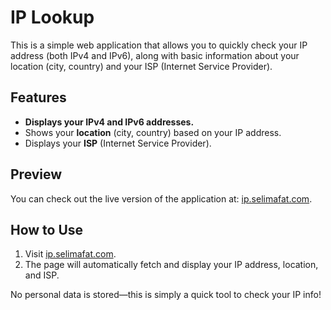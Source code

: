 # IP Lookup

This is a simple web application that allows you to quickly check your IP address (both IPv4 and IPv6), along with basic information about your location (city, country) and your ISP (Internet Service Provider).

## Features

- **Displays your IPv4 and IPv6 addresses.**
- Shows your **location** (city, country) based on your IP address.
- Displays your **ISP** (Internet Service Provider).

## Preview

You can check out the live version of the application at: [ip.selimafat.com](http://ip.selimafat.com).

## How to Use

1. Visit [ip.selimafat.com](http://ip.selimafat.com).
2. The page will automatically fetch and display your IP address, location, and ISP.
   
No personal data is stored—this is simply a quick tool to check your IP info!
